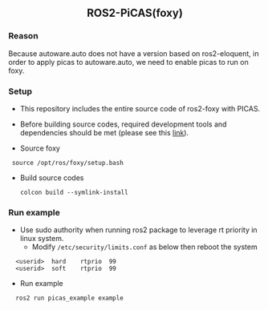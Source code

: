 <h2 align="center">ROS2-PiCAS(foxy)</h2>

### Reason
Because autoware.auto does not have a version based on ros2-eloquent, in order to apply picas to autoware.auto, we need to enable picas to run on foxy.

### Setup
- This repository includes the entire source code of ros2-foxy with PICAS.
- Before building source codes, required development tools and dependencies should be met (please see this [link](https://docs.ros.org/en/foxy/Installation/Ubuntu-Install-Debians.html)).

- Source foxy
 ```
  source /opt/ros/foxy/setup.bash
 ```
- Build source codes
  ```
  colcon build --symlink-install
  ```

### Run example
- Use sudo authority when running ros2 package to leverage rt priority in linux system.
  - Modify `/etc/security/limits.conf` as below then reboot the system
```
  <userid>  hard    rtprio  99
  <userid>  soft    rtprio  99
```
- Run example
```
  ros2 run picas_example example
```
